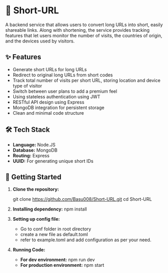 # 🔗 Short-URL

A backend service that allows users to convert long URLs into short, easily shareable links. Along with shortening, the service provides tracking features that let users monitor the number of visits, the countries of origin, and the devices used by visitors.

## ✨ Features

- Generate short URLs for long URLs
- Redirect to original long URLs from short codes
- Track total number of visits per short URL, storing location and device type of visitor
- Switch between user plans to add a premium feel
- Using stateless authentication using JWT
- RESTful API design using Express
- MongoDB integration for persistent storage
- Clean and minimal code structure

## 🛠 Tech Stack

- **Language:** Node.JS
- **Database:** MongoDB
- **Routing:** Express
- **UUID:** For generating unique short IDs

## 🧪 Getting Started

1. **Clone the repository:**

   git clone https://github.com/Basu008/Short-URL.git
   cd Short-URL

2. **Installing dependency:**
    npm install

2. **Setting up config file:**
    - Go to conf folder in root directory
    - create a new file as default.toml
    - refer to example.toml and add configuration as per your need.

3. **Running Code:**
    - **For dev environment:** npm run dev
    - **For production environment:** npm start


